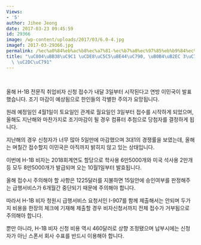```yaml
---
Views:
- '5'
author: Jihee Jeong
date: 2017-03-23 09:45:59
id: 29366
image: /wp-content/uploads/2017/03/6.0-4.jpg
imagef: 2017-03-29366.jpg
permalink: /%ec%a0%84%eb%ac%b8%ec%a7%81-%ec%b7%a8%ec%97%85%eb%b9%84%ec%9e%90-%eb%82%b4%eb%8b%ac-3%ec%9d%bc-%ec%a0%91%ec%88%98-%ec%8b%9c%ec%9e%91/
title: "\uC804\uBB38\uC9C1 \uCDE8\uC5C5\uBE44\uC790, \uB0B4\uB2EC 3\uC77C \uC811\uC218\
  \ \uC2DC\uC791"
---
```


&nbsp;

올해 H-1B 전문직 취업비자 신청 접수가 내달 3일부터 시작된다고 연방 이민국이 발표했습니다. 조기 마감이 예상됨으로 한인들의 각별한 주의가 요망됩니다.

원래 예정일인 4월1일이 토요일인 관계로 월요일인 3일부터 접수를 시작하게 되었으며, 올해도 지난해와 마찬가지로 조기마감이 될 경우 컴퓨터 추첨으로 당첨자를 결정하게 됩니다.

지난해의 경우 신청자가 너무 많아 5일만에 마감했으며 3대1의 경쟁률을 보였는데, 올해는 며칠간 접수할지 이민국은 아직까지 밝히지 않고 있는 상태입니다.

이번에 H-1B 비자는 2018회계연도 할당으로 학사용 6만5000개와 미국 석사용 2만개 등 모두 8만5000개가 발급되며 오는 10월1일부터 발효됩니다.

올해 접수시 주의해야 할 사항은 1225달러를 지불하면 15일안에 승인여부를 판정해주는 급행서비스가 6개월간 중단되기 때문에 주의해야 합니다.

따라서 H-1B 비자 청원시 급행서비스 요청서인 I-907를 함께 제출해서는 안되며 두가지 비용을 한장의 체크에 기재해 제출할 경우 비자신청서까지 전체 접수가 거부됨으로 주의해아 합니다.

뿐만 아니라, H-1B 비자 신청 비용 역시 460달러로 상향 조정됐으며 납부시에는 신청자가 아닌 스폰서 회사 수표를 반드시 이용해아 합니다.